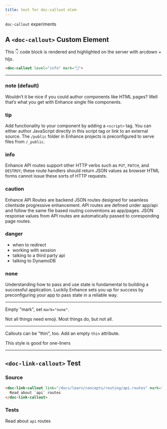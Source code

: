 ```yaml
---
title: test for doc-callout elem
---
```


`doc-callout` experiments

## A `<doc-callout>` Custom Element

This 👇 code block is rendered and highlighted on the server with arcdown + hljs.

```html
<doc-callout level="info" mark="🤘">
```

<hr class="block mt3 mb3 border1" />

<doc-callout>

### note (default)

Wouldn’t it be nice if you could author components like HTML pages? Well that’s what you get with Enhance single file components.

</doc-callout>

<doc-callout level="tip">

### tip

Add functionality to your component by adding a `<script>` tag. You can either author JavaScript directly in this script tag or link to an external source. The `/public` folder in Enhance projects is preconfigured to serve files from `/_public`.

</doc-callout>

<doc-callout level="info">

### info

Enhance API routes support other HTTP verbs such as `PUT`, `PATCH`, and `DESTROY`; these route handlers should return JSON values as browser HTML forms cannot issue these sorts of HTTP requests.

</doc-callout>

<doc-callout level="caution">

### caution

Enhance API Routes are backend JSON routes designed for seamless clientside progressive enhancement. API routes are defined under app/api and follow the same file based routing conventions as app/pages. JSON response values from API routes are automatically passed to coresponding page routes.

</doc-callout>

<doc-callout level="danger">

### danger

- when to redirect
- working with session
- talking to a third party api
- talking to DynamoDB

</doc-callout>

<doc-callout level="none" mark="👻">

### none

Understanding how to pass and use state is fundamental to building a successful application.
Luckily Enhance sets you up for success by preconfiguring your app to pass state in a reliable way.

</doc-callout>

<hr class="block mt3 mb3 border1" />

Empty "mark", set `mark="none"`.

<doc-callout level="danger" mark="none">

Not all things need emoji. Most things do, but not all.

</doc-callout>

<hr class="block mt3 mb3 border1" />

Callouts can be "thin", too. Add an empty `thin` attribute.

<doc-callout level="info" thin>

This style is good for one-liners

</doc-callout>

<hr class="block mt3 mb3 border1" />

## `<doc-link-callout>` Test

### Source

```html
<doc-link-callout link="/docs/learn/concepts/routing/api-routes" mark="🛣">
  Read about `api` routes
</doc-link-callout>
```

### Tests

<doc-link-callout link="/docs/learn/concepts/routing/api-routes" mark="🛣">

Read about `api` routes

</doc-link-callout>
